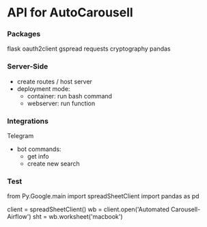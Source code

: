 # API for AutoCarousell

### Packages

flask
oauth2client
gspread
requests
cryptography
pandas

### Server-Side

- create routes / host server
- deployment mode:
  - container: run bash command
  - webserver: run function

### Integrations

Telegram

- bot commands:
  - get info
  - create new search

### Test

from Py.Google.main import spreadSheetClient
import pandas as pd

client = spreadSheetClient()
wb = client.open('Automated Carousell-Airflow')
sht = wb.worksheet('macbook')
